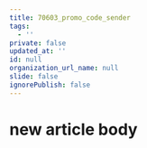 ```yaml
---
title: 70603_promo_code_sender
tags:
  - ''
private: false
updated_at: ''
id: null
organization_url_name: null
slide: false
ignorePublish: false
---
```

# new article body
